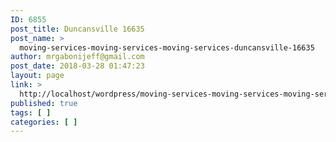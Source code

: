```yaml
---
ID: 6855
post_title: Duncansville 16635
post_name: >
  moving-services-moving-services-moving-services-duncansville-16635
author: mrgabonijeff@gmail.com
post_date: 2018-03-28 01:47:23
layout: page
link: >
  http://localhost/wordpress/moving-services-moving-services-moving-services-duncansville-16635/
published: true
tags: [ ]
categories: [ ]
---
```

